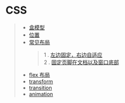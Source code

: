 # CSS

>+ [盒模型]()
>+ [位置]()
>+ [常见布局]()
>    >1 . [左边固定，右边自适应]()  
>    >2 . [固定页脚在文档以及窗口底部]()  
>+ [flex 布局]()
>+ [transform]()
>+ [transition]()
>+ [animation]()
